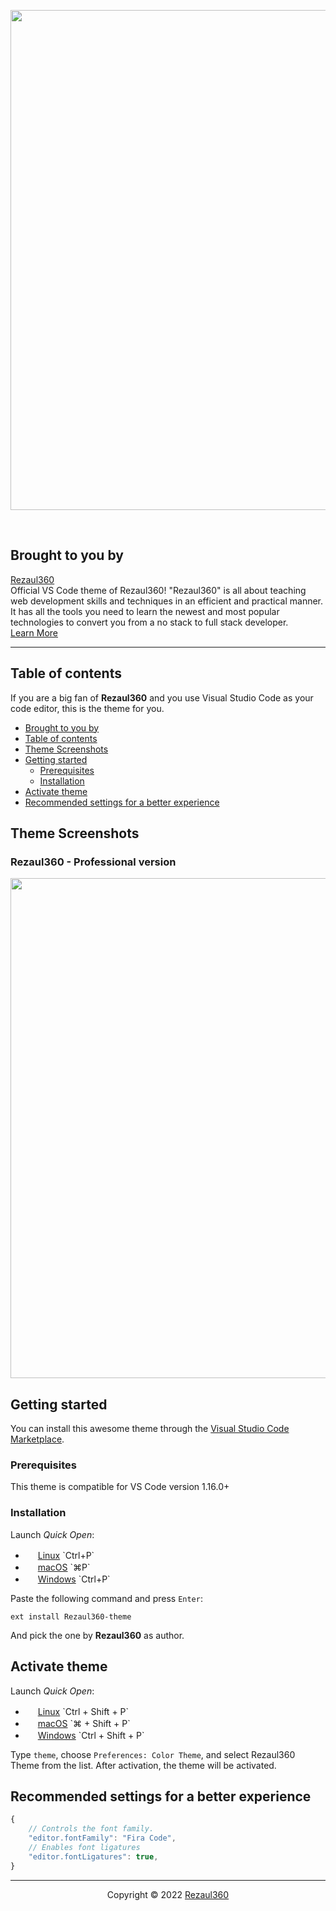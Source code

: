 <p align="center"><img width="800px" src="https://i.ibb.co/t2s3fgV/1.jpg"></p>

<p><br></p>

## Brought to you by

<p><a title="Try Rezaul360" href="https://rezaul360.netlify.app/">Rezaul360</a></br>
Official VS Code theme of Rezaul360! "Rezaul360" is all about teaching web development skills and techniques in an efficient and practical manner. It has all the tools you need to learn the newest and most popular technologies to convert you from a no stack to full stack developer.<br> <a title="Try Rezaul360" href="https://rezaul360.netlify.app/">Learn More</a></p>

---

## Table of contents

If you are a big fan of **Rezaul360** and you use Visual Studio Code as your
code editor, this is the theme for you.

- [Brought to you by](#brought-to-you-by)
- [Table of contents](#table-of-contents)
- [Theme Screenshots](#theme-screenshots)
- [Getting started](#getting-started)
  - [Prerequisites](#prerequisites)
  - [Installation](#installation)
- [Activate theme](#activate-theme)
- [Recommended settings for a better experience](#recommended-settings-for-a-better-experience)

## Theme Screenshots

### Rezaul360 - Professional version

<p align="center"><img width="800px" src="https://i.ibb.co/ZHXmNpN/Presentation1.jpg"></p>

## Getting started

You can install this awesome theme through the
[Visual Studio Code Marketplace](https://marketplace.visualstudio.com/items?itemName=BDDevColorTheme.bd-dev-color-theme).

### Prerequisites

This theme is compatible for VS Code version 1.16.0+

### Installation

Launch _Quick Open_:

- <img src="https://www.kernel.org/theme/images/logos/favicon.png" width=16 height=16/>
  <a href="https://code.visualstudio.com/shortcuts/keyboard-shortcuts-linux.pdf">Linux</a>
  `Ctrl+P`
- <img src="https://developer.apple.com/favicon.ico" width=16 height=16/>
  <a href="https://code.visualstudio.com/shortcuts/keyboard-shortcuts-macos.pdf">macOS</a>
  `⌘P`
- <img src="https://www.microsoft.com/favicon.ico" width=16 height=16/>
  <a href="https://code.visualstudio.com/shortcuts/keyboard-shortcuts-windows.pdf">Windows</a>
  `Ctrl+P`

Paste the following command and press `Enter`:

```shell
ext install Rezaul360-theme
```

And pick the one by **Rezaul360** as author.

## Activate theme

Launch _Quick Open_:

- <img src="https://www.kernel.org/theme/images/logos/favicon.png" width=16 height=16/>
  <a href="https://code.visualstudio.com/shortcuts/keyboard-shortcuts-linux.pdf">Linux</a>
  `Ctrl + Shift + P`
- <img src="https://developer.apple.com/favicon.ico" width=16 height=16/>
  <a href="https://code.visualstudio.com/shortcuts/keyboard-shortcuts-macos.pdf">macOS</a>
  `⌘ + Shift + P`
- <img src="https://www.microsoft.com/favicon.ico" width=16 height=16/>
  <a href="https://code.visualstudio.com/shortcuts/keyboard-shortcuts-windows.pdf">Windows</a>
  `Ctrl + Shift + P`

Type `theme`, choose `Preferences: Color Theme`, and select Rezaul360 Theme from
the list. After activation, the theme will be activated.

## Recommended settings for a better experience

```js
{
    // Controls the font family.
    "editor.fontFamily": "Fira Code",
    // Enables font ligatures
    "editor.fontLigatures": true,
}
```

---

<p align="center">Copyright &copy; 2022 <a href="https://rezaul360.netlify.app/">Rezaul360</a></p>
